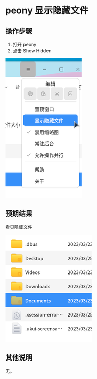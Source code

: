 # peony 显示隐藏文件
## 操作步骤
1. 打开 peony
2. 点击 Show Hidden

![peony-显示隐藏文件-1](./img/peony-显示隐藏文件-1.png)

## 预期结果
看见隐藏文件

![peony-显示隐藏文件-2](./img/peony-显示隐藏文件-2.png)

## 其他说明
无。
